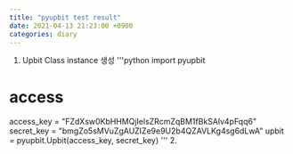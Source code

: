 ```yaml
---
title: "pyupbit test result"
date: 2021-04-13 21:23:00 +0900
categories: diary
---
```

1. Upbit Class instance 생성
  '''python
  import pyupbit
  # access
  access_key = "FZdXsw0KbHHMQjIelsZRcmZqBM1fBkSAlv4pFqq6"
  secret_key = "bmgZo5sMVuZgAUZIZe9e9U2b4QZAVLKg4sg6dLwA"
  upbit = pyupbit.Upbit(access_key, secret_key)
  '''
2. 
